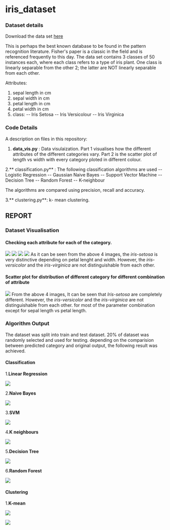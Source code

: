# iris_dataset
### Dataset details
Download the data set [here](https://archive.ics.uci.edu/ml/machine-learning-databases/iris/) 

This is perhaps the best known database to be found in the pattern recognition literature. Fisher's paper is a classic in the field and is referenced frequently to this day. The data set contains 3 classes of 50 instances each, where each class refers to a type of iris plant. One class is linearly separable from the other 2; the latter are NOT linearly separable from each other. 

Attributes:
1. sepal length in cm 
2. sepal width in cm 
3. petal length in cm 
4. petal width in cm 
5. class: 
-- Iris Setosa 
-- Iris Versicolour 
-- Iris Virginica

### Code Details
A description on files in this repository:
1. **data_vis.py** : Data visulaization. Part 1 visualises how the different attributes of the different categories vary. Part 2 is the scatter plot of length vs width with every category ploted in different colour.

2.** classification.py** : The following classification algorithms are used 
-- Logistic Regression 
-- Gaussian Naive Bayes 
-- Support Vector Machine 
-- Decision Tree 
-- Random Forest 
-- K-neighbour

The algorithms are compared using precision, recall and accuracy.

3.** clustering.py**: k- mean clustering.

## **REPORT**

### Dataset Visualisation
#### Checking each attribute for each of the category.
![](https://github.com/sumanp31/iris_dataset/blob/master/Figure_3.png)
![](https://github.com/sumanp31/iris_dataset/blob/master/Figure_4.png) 
![](https://github.com/sumanp31/iris_dataset/blob/master/Figure_5.png) 
![](https://github.com/sumanp31/iris_dataset/blob/master/Figure_2.png) 
As it can be seen from the above 4 images, the *iris-setosa* is very distinctive depending on petal lenght and width. However, the *iris-versicolor* and the *iris-virginica* are not distinguishable from each other.

#### Scatter plot for distribution of different category for different combination of attribute
![](https://github.com/sumanp31/iris_dataset/blob/master/Figure_1.png) 
From the above 4 images, It can be seen that *Iris-setosa* are completely different. However, the *iris-versicolor* and the *iris-virginica* are not distinguishable from each other. for most of the parameter combination except for sepal length vs petal length.

### Algorithm Output
The dataset was split into train and test dataset. 20% of dataset was randomly selected and used for testing. depending on the comparision between predicted category and original output, the following result was achieved.
#### Classification
1.**Linear Regression**

 ![](https://github.com/sumanp31/iris_dataset/blob/master/Plots/L_reg.png) 
 
2.**Naive Bayes**

![](https://github.com/sumanp31/iris_dataset/blob/master/Plots/N_Bayes.png) 

3.**SVM**

![](https://github.com/sumanp31/iris_dataset/blob/master/Plots/svm.png) 

4.**K neighbours**

![](https://github.com/sumanp31/iris_dataset/blob/master/Plots/k_neigh.png) 

5.**Decision Tree**

![](https://github.com/sumanp31/iris_dataset/blob/master/Plots/D_Tree.png) 

6.**Random Forest**

![](https://github.com/sumanp31/iris_dataset/blob/master/Plots/R_Forest.png) 

#### Clustering
1.**K-mean**

![](https://github.com/sumanp31/iris_dataset/blob/master/Plots/k_mean.png)

![](https://github.com/sumanp31/iris_dataset/blob/master/Plots/Figure_6.png)